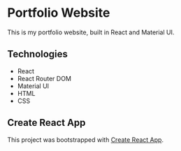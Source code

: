 # Portfolio Website

This is my portfolio website, built in React and Material UI.

## Technologies

- React
- React Router DOM
- Material UI
- HTML
- CSS

## Create React App

This project was bootstrapped with [Create React App](https://github.com/facebook/create-react-app).
